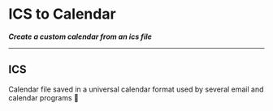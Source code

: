 # ICS to Calendar

***Create a custom calendar from an ics file***

---

## ICS

Calendar file saved in a universal calendar format used by several email and calendar programs 📆
